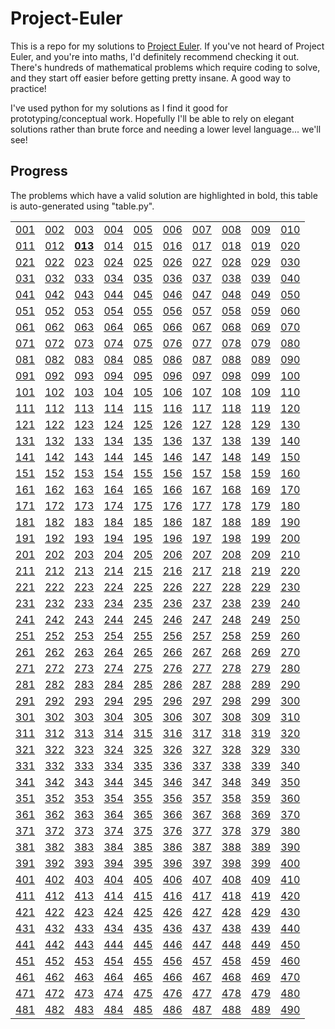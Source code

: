 # Project-Euler

This is a repo for my solutions to [Project Euler](https://projecteuler.net/). If you've not heard of Project Euler, and you're into maths, I'd definitely recommend checking it out. There's hundreds of mathematical problems which require coding to solve, and they start off easier before getting pretty insane. A good way to practice!

I've used python for my solutions as I find it good for prototyping/conceptual work. Hopefully I'll be able to rely on elegant solutions rather than brute force and needing a lower level language... we'll see!

## Progress

The problems which have a valid solution are highlighted in bold, this table is auto-generated using "table.py".

| | | | | | | | | | |
| --- | --- | --- | --- | --- | --- | --- | --- | --- | --- |
| [001](001.py) | [002](002.py) | [003](003.py) | [004](004.py) | [005](005.py) | [006](006.py) | [007](007.py) | [008](008.py) | [009](009.py) | [010](010.py) |
| [011](011.py) | [012](012.py) | [**013**](013.py) | [014](014.py) | [015](015.py) | [016](016.py) | [017](017.py) | [018](018.py) | [019](019.py) | [020](020.py) |
| [021](021.py) | [022](022.py) | [023](023.py) | [024](024.py) | [025](025.py) | [026](026.py) | [027](027.py) | [028](028.py) | [029](029.py) | [030](030.py) |
| [031](031.py) | [032](032.py) | [033](033.py) | [034](034.py) | [035](035.py) | [036](036.py) | [037](037.py) | [038](038.py) | [039](039.py) | [040](040.py) |
| [041](041.py) | [042](042.py) | [043](043.py) | [044](044.py) | [045](045.py) | [046](046.py) | [047](047.py) | [048](048.py) | [049](049.py) | [050](050.py) |
| [051](051.py) | [052](052.py) | [053](053.py) | [054](054.py) | [055](055.py) | [056](056.py) | [057](057.py) | [058](058.py) | [059](059.py) | [060](060.py) |
| [061](061.py) | [062](062.py) | [063](063.py) | [064](064.py) | [065](065.py) | [066](066.py) | [067](067.py) | [068](068.py) | [069](069.py) | [070](070.py) |
| [071](071.py) | [072](072.py) | [073](073.py) | [074](074.py) | [075](075.py) | [076](076.py) | [077](077.py) | [078](078.py) | [079](079.py) | [080](080.py) |
| [081](081.py) | [082](082.py) | [083](083.py) | [084](084.py) | [085](085.py) | [086](086.py) | [087](087.py) | [088](088.py) | [089](089.py) | [090](090.py) |
| [091](091.py) | [092](092.py) | [093](093.py) | [094](094.py) | [095](095.py) | [096](096.py) | [097](097.py) | [098](098.py) | [099](099.py) | [100](100.py) |
| [101](101.py) | [102](102.py) | [103](103.py) | [104](104.py) | [105](105.py) | [106](106.py) | [107](107.py) | [108](108.py) | [109](109.py) | [110](110.py) |
| [111](111.py) | [112](112.py) | [113](113.py) | [114](114.py) | [115](115.py) | [116](116.py) | [117](117.py) | [118](118.py) | [119](119.py) | [120](120.py) |
| [121](121.py) | [122](122.py) | [123](123.py) | [124](124.py) | [125](125.py) | [126](126.py) | [127](127.py) | [128](128.py) | [129](129.py) | [130](130.py) |
| [131](131.py) | [132](132.py) | [133](133.py) | [134](134.py) | [135](135.py) | [136](136.py) | [137](137.py) | [138](138.py) | [139](139.py) | [140](140.py) |
| [141](141.py) | [142](142.py) | [143](143.py) | [144](144.py) | [145](145.py) | [146](146.py) | [147](147.py) | [148](148.py) | [149](149.py) | [150](150.py) |
| [151](151.py) | [152](152.py) | [153](153.py) | [154](154.py) | [155](155.py) | [156](156.py) | [157](157.py) | [158](158.py) | [159](159.py) | [160](160.py) |
| [161](161.py) | [162](162.py) | [163](163.py) | [164](164.py) | [165](165.py) | [166](166.py) | [167](167.py) | [168](168.py) | [169](169.py) | [170](170.py) |
| [171](171.py) | [172](172.py) | [173](173.py) | [174](174.py) | [175](175.py) | [176](176.py) | [177](177.py) | [178](178.py) | [179](179.py) | [180](180.py) |
| [181](181.py) | [182](182.py) | [183](183.py) | [184](184.py) | [185](185.py) | [186](186.py) | [187](187.py) | [188](188.py) | [189](189.py) | [190](190.py) |
| [191](191.py) | [192](192.py) | [193](193.py) | [194](194.py) | [195](195.py) | [196](196.py) | [197](197.py) | [198](198.py) | [199](199.py) | [200](200.py) |
| [201](201.py) | [202](202.py) | [203](203.py) | [204](204.py) | [205](205.py) | [206](206.py) | [207](207.py) | [208](208.py) | [209](209.py) | [210](210.py) |
| [211](211.py) | [212](212.py) | [213](213.py) | [214](214.py) | [215](215.py) | [216](216.py) | [217](217.py) | [218](218.py) | [219](219.py) | [220](220.py) |
| [221](221.py) | [222](222.py) | [223](223.py) | [224](224.py) | [225](225.py) | [226](226.py) | [227](227.py) | [228](228.py) | [229](229.py) | [230](230.py) |
| [231](231.py) | [232](232.py) | [233](233.py) | [234](234.py) | [235](235.py) | [236](236.py) | [237](237.py) | [238](238.py) | [239](239.py) | [240](240.py) |
| [241](241.py) | [242](242.py) | [243](243.py) | [244](244.py) | [245](245.py) | [246](246.py) | [247](247.py) | [248](248.py) | [249](249.py) | [250](250.py) |
| [251](251.py) | [252](252.py) | [253](253.py) | [254](254.py) | [255](255.py) | [256](256.py) | [257](257.py) | [258](258.py) | [259](259.py) | [260](260.py) |
| [261](261.py) | [262](262.py) | [263](263.py) | [264](264.py) | [265](265.py) | [266](266.py) | [267](267.py) | [268](268.py) | [269](269.py) | [270](270.py) |
| [271](271.py) | [272](272.py) | [273](273.py) | [274](274.py) | [275](275.py) | [276](276.py) | [277](277.py) | [278](278.py) | [279](279.py) | [280](280.py) |
| [281](281.py) | [282](282.py) | [283](283.py) | [284](284.py) | [285](285.py) | [286](286.py) | [287](287.py) | [288](288.py) | [289](289.py) | [290](290.py) |
| [291](291.py) | [292](292.py) | [293](293.py) | [294](294.py) | [295](295.py) | [296](296.py) | [297](297.py) | [298](298.py) | [299](299.py) | [300](300.py) |
| [301](301.py) | [302](302.py) | [303](303.py) | [304](304.py) | [305](305.py) | [306](306.py) | [307](307.py) | [308](308.py) | [309](309.py) | [310](310.py) |
| [311](311.py) | [312](312.py) | [313](313.py) | [314](314.py) | [315](315.py) | [316](316.py) | [317](317.py) | [318](318.py) | [319](319.py) | [320](320.py) |
| [321](321.py) | [322](322.py) | [323](323.py) | [324](324.py) | [325](325.py) | [326](326.py) | [327](327.py) | [328](328.py) | [329](329.py) | [330](330.py) |
| [331](331.py) | [332](332.py) | [333](333.py) | [334](334.py) | [335](335.py) | [336](336.py) | [337](337.py) | [338](338.py) | [339](339.py) | [340](340.py) |
| [341](341.py) | [342](342.py) | [343](343.py) | [344](344.py) | [345](345.py) | [346](346.py) | [347](347.py) | [348](348.py) | [349](349.py) | [350](350.py) |
| [351](351.py) | [352](352.py) | [353](353.py) | [354](354.py) | [355](355.py) | [356](356.py) | [357](357.py) | [358](358.py) | [359](359.py) | [360](360.py) |
| [361](361.py) | [362](362.py) | [363](363.py) | [364](364.py) | [365](365.py) | [366](366.py) | [367](367.py) | [368](368.py) | [369](369.py) | [370](370.py) |
| [371](371.py) | [372](372.py) | [373](373.py) | [374](374.py) | [375](375.py) | [376](376.py) | [377](377.py) | [378](378.py) | [379](379.py) | [380](380.py) |
| [381](381.py) | [382](382.py) | [383](383.py) | [384](384.py) | [385](385.py) | [386](386.py) | [387](387.py) | [388](388.py) | [389](389.py) | [390](390.py) |
| [391](391.py) | [392](392.py) | [393](393.py) | [394](394.py) | [395](395.py) | [396](396.py) | [397](397.py) | [398](398.py) | [399](399.py) | [400](400.py) |
| [401](401.py) | [402](402.py) | [403](403.py) | [404](404.py) | [405](405.py) | [406](406.py) | [407](407.py) | [408](408.py) | [409](409.py) | [410](410.py) |
| [411](411.py) | [412](412.py) | [413](413.py) | [414](414.py) | [415](415.py) | [416](416.py) | [417](417.py) | [418](418.py) | [419](419.py) | [420](420.py) |
| [421](421.py) | [422](422.py) | [423](423.py) | [424](424.py) | [425](425.py) | [426](426.py) | [427](427.py) | [428](428.py) | [429](429.py) | [430](430.py) |
| [431](431.py) | [432](432.py) | [433](433.py) | [434](434.py) | [435](435.py) | [436](436.py) | [437](437.py) | [438](438.py) | [439](439.py) | [440](440.py) |
| [441](441.py) | [442](442.py) | [443](443.py) | [444](444.py) | [445](445.py) | [446](446.py) | [447](447.py) | [448](448.py) | [449](449.py) | [450](450.py) |
| [451](451.py) | [452](452.py) | [453](453.py) | [454](454.py) | [455](455.py) | [456](456.py) | [457](457.py) | [458](458.py) | [459](459.py) | [460](460.py) |
| [461](461.py) | [462](462.py) | [463](463.py) | [464](464.py) | [465](465.py) | [466](466.py) | [467](467.py) | [468](468.py) | [469](469.py) | [470](470.py) |
| [471](471.py) | [472](472.py) | [473](473.py) | [474](474.py) | [475](475.py) | [476](476.py) | [477](477.py) | [478](478.py) | [479](479.py) | [480](480.py) |
| [481](481.py) | [482](482.py) | [483](483.py) | [484](484.py) | [485](485.py) | [486](486.py) | [487](487.py) | [488](488.py) | [489](489.py) | [490](490.py) |